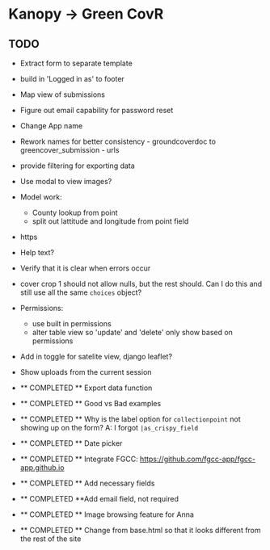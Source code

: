 # Kanopy -> Green CovR

## TODO

 - Extract form to separate template
 - build in 'Logged in as' to footer    
 - Map view of submissions    
 - Figure out email capability for password reset
 - Change App name
 - Rework names for better consistency
        - groundcoverdoc to greencover_submission
        - urls
 - provide filtering for exporting data
 - Use modal to view images?
 - Model work:
    - County lookup from point
    - split out lattitude and longitude from point field
 - https
 - Help text?
 - Verify that it is clear when errors occur
 - cover crop 1 should not allow nulls, but the rest should. Can I do this and still use all the same `choices` object?
 - Permissions:
    - use built in permissions
    - alter table view so 'update' and 'delete' only show based on permissions
 - Add in toggle for satelite view, django leaflet?
 - Show uploads from the current session

 - ** COMPLETED ** Export data function
 - ** COMPLETED ** Good vs Bad examples
 - ** COMPLETED ** Why is the label option for `collectionpoint` not showing up on the form? A: I forgot `|as_crispy_field`
 - ** COMPLETED ** Date picker
 - ** COMPLETED ** Integrate FGCC: https://github.com/fgcc-app/fgcc-app.github.io
 - ** COMPLETED ** Add necessary fields
 - ** COMPLETED **Add email field, not required
 - ** COMPLETED ** Image browsing feature for Anna
 - ** COMPLETED ** Change from base.html so that it looks different from the rest of the site